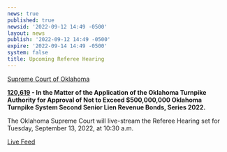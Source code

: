 ```yaml
---
news: true
published: true
newsid: '2022-09-12 14:49 -0500'
layout: news
publish: '2022-09-12 14:49 -0500'
expire: '2022-09-14 14:49 -0500'
system: false
title: Upcoming Referee Hearing
---
```

<u>Supreme Court of Oklahoma</u>

**[120,619](http://www.oscn.net/dockets/GetCaseInformation.aspx?db=appellate&number=120619) - In the Matter of the Application of the Oklahoma Turnpike Authority for Approval of Not to Exceed $500,000,000 Oklahoma Turnpike System Second Senior Lien Revenue Bonds, Series 2022.**

The Oklahoma Supreme Court will live-stream the Referee Hearing set for Tuesday, September 13, 2022, at 10:30 a.m.

[Live Feed](https://vimeo.com/event/2421206)
